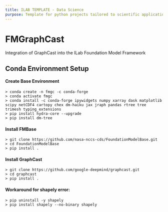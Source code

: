 ```yaml
---
title: ILAB TEMPLATE - Data Science
purpose: Template for python projects tailored to scientific applications (e.g., machine model)
---
```


# FMGraphCast

Integration of GraphCast into the ILab Foundation Model Framework

## Conda Environment Setup

#### Create Base Environment
    > conda create -n fmgc -c conda-forge 
    > conda activate fmgc
    > conda install -c conda-forge ipywidgets numpy xarray dask matplotlib scipy netCDF4 cartopy chex dm-haiku jax jraph pandas rtree tree trimesh typing_extensions 
    > pip install hydra-core --upgrade
    > pip install dm-tree

#### Install FMBase
    > git clone https://github.com/nasa-nccs-cds/FoundationModelBase.git
    > cd FoundationModelBase
    > pip install .

#### Install GraphCast
    > git clone https://github.com/google-deepmind/graphcast.git
    > cd graphcast
    > pip install .

#### Workaround for shapely error:
    > pip uninstall -y shapely
    > pip install shapely --no-binary shapely
